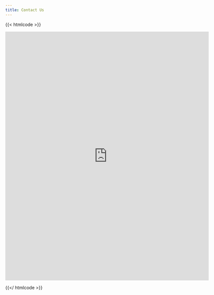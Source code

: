 ```yaml
---
title: Contact Us
---
```


{{< htmlcode >}}


<iframe src="https://docs.google.com/forms/d/e/1FAIpQLSe3CoLKMb3nzy7KIpebn2xvkd3CBNMLCK_dB0CWUhQY-QP5vA/viewform?embedded=true" width="640" height="784" frameborder="0" marginheight="0" marginwidth="0">Loading…</iframe>


{{</ htmlcode >}}
